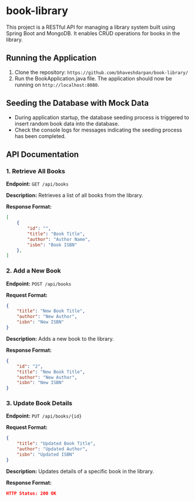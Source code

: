 # book-library
This project is a RESTful API for managing a library system built using Spring Boot and MongoDB. It enables CRUD operations for books in the library.

## Running the Application

1. Clone the repository: `https://github.com/bhaveshdarpan/book-library/`
2. Run the BookApplication.java file. The application should now be running on `http://localhost:8080`.

## Seeding the Database with Mock Data
- During application startup, the database seeding process is triggered to insert random book data into the database.
- Check the console logs for messages indicating the seeding process has been completed.

## API Documentation

### 1. Retrieve All Books

**Endpoint:** `GET /api/books`

**Description:** Retrieves a list of all books from the library.

**Response Format:**
```json
[
    {
        "id": "",
        "title": "Book Title",
        "author": "Author Name",
        "isbn": "Book ISBN"
    },
]
```

### 2. Add a New Book
**Endpoint:** `POST /api/books`

**Request Format:**
```json
{
    "title": "New Book Title",
    "author": "New Author",
    "isbn": "New ISBN"
}
```

**Description:** Adds a new book to the library.

**Response Format:**
```json
{
    "id": "2",
    "title": "New Book Title",
    "author": "New Author",
    "isbn": "New ISBN"
}
```

### 3. Update Book Details
**Endpoint:** `PUT /api/books/{id}`

**Request Format:**
```json
{
    "title": "Updated Book Title",
    "author": "Updated Author",
    "isbn": "Updated ISBN"
}
```

**Description:** Updates details of a specific book in the library.

**Response Format:**
```json
HTTP Status: 200 OK
```
